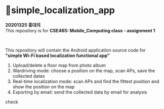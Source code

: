 # 📱simple_localization_app
**20201325 홍대의**  
This repository is for **CSE465: Mobile_Computing class - assignment 1**  <br/>

<br/>

This repository will contain the Android application source code for  
**"simple Wi-Fi based localization functional app"**

1. Upload/delete a floor map from photo album
2. Wardriving mode: choose a position on the map, scan APs, save the collected datas
3. Real-time localization mode: scan APs and find the fittest position and show the position on the map
4. Exporting by email: send the collected data by email for analysis

check